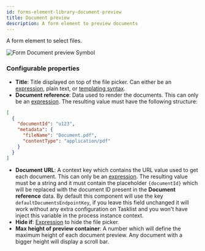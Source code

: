 ```yaml
---
id: forms-element-library-document-preview
title: Document preview
description: A form element to preview documents
---
```


A form element to select files.

<img src="/img/form-icons/form-documentPreview.svg" alt="Form Document preview Symbol" />

### Configurable properties

- **Title**: Title displayed on top of the file picker. Can either be an [expression](../../feel/language-guide/feel-expressions-introduction.md), plain text, or [templating syntax](../configuration/forms-config-templating-syntax.md).
- **Document reference**: Data used to render the documents. This can only be an [expression](../../feel/language-guide/feel-expressions-introduction.md). The resulting value must have the following structure:

```json
[
  {
    "documentId": "u123",
    "metadata": {
      "fileName": "Document.pdf",
      "contentType": "application/pdf"
    }
  }
]
```

- **Document URL**: A context key which contains the URL value used to get each document. This can only be an [expression](../../feel/language-guide/feel-expressions-introduction.md). The resulting value must be a string and it must contain the placeholder `{documentId}` which will be replaced with the document ID present in the **Document reference** data. By default this component will use the key `defaultDocumentsEndpointKey`, if you leave this field unchanged it will work without any extra configuration on Tasklist and you won't have inject this variable in the process instance context.
- **Hide if**: [Expression](../../feel/language-guide/feel-expressions-introduction.md) to hide the file picker.
- **Max height of preview container**: A number which will define the maximum height of each document preview. Any document with a bigger height will display a scroll bar.
